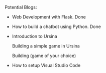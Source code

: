 Potential Blogs:
* Web Development with Flask. Done

* How to build a chatbot using Python. Done

* Introduction to Ursina

    Building a simple game in Ursina

    Building (game of your choice)

* How to setup Visual Studio Code
